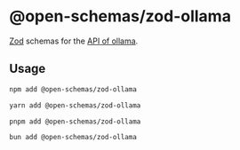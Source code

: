 # @open-schemas/zod-ollama

[Zod](https://zod.dev/) schemas for the [API of ollama](https://docs.ollama.com/claude/reference/getting-started-with-the-api).

## Usage

```bash
npm add @open-schemas/zod-ollama
```

```bash
yarn add @open-schemas/zod-ollama
```

```bash
pnpm add @open-schemas/zod-ollama
```

```bash
bun add @open-schemas/zod-ollama
```
